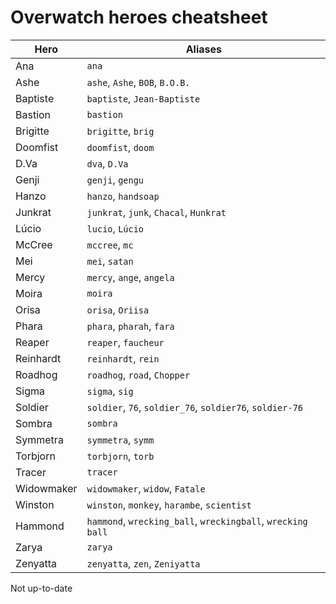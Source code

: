 # Overwatch heroes cheatsheet
| Hero              | Aliases                                                     |
| ----------------- | ----------------------------------------------------------- |
| Ana               | `ana`                                                       |
| Ashe              | `ashe`, `Ashe`, `BOB`, `B.O.B.`                             |
| Baptiste          | `baptiste`, `Jean-Baptiste`                                 |
| Bastion           | `bastion`                                                   |
| Brigitte          | `brigitte`, `brig`                                          |
| Doomfist          | `doomfist`, `doom`                                          |
| D<span></span>.Va | `dva`, `D.Va`                                               |
| Genji             | `genji`, `gengu`                                            |
| Hanzo             | `hanzo`, `handsoap`                                         |
| Junkrat           | `junkrat`, `junk`, `Chacal`, `Hunkrat`                      |
| Lúcio             | `lucio`, `Lúcio`                                            |
| McCree            | `mccree`, `mc`                                              |
| Mei               | `mei`, `satan`                                              |
| Mercy             | `mercy`, `ange`, `angela`                                   |
| Moira             | `moira`                                                     |
| Orisa             | `orisa`, `Oriisa`                                           |
| Phara             | `phara`, `pharah`, `fara`                                   |
| Reaper            | `reaper`, `faucheur`                                        |
| Reinhardt         | `reinhardt`, `rein`                                         |
| Roadhog           | `roadhog`, `road`, `Chopper`                                |
| Sigma             | `sigma`, `sig`                                              |
| Soldier           | `soldier`, `76`, `soldier_76`, `soldier76`, `soldier-76`    |
| Sombra            | `sombra`                                                    |
| Symmetra          | `symmetra`, `symm`                                          |
| Torbjorn          | `torbjorn`, `torb`                                          |
| Tracer            | `tracer`                                                    |
| Widowmaker        | `widowmaker`, `widow`, `Fatale`                             |
| Winston           | `winston`, `monkey`, `harambe`, `scientist`                 |
| Hammond           | `hammond`, `wrecking_ball`, `wreckingball`, `wrecking ball` |
| Zarya             | `zarya`                                                     |
| Zenyatta          | `zenyatta`, `zen`, `Zeniyatta`                              |

Not up-to-date